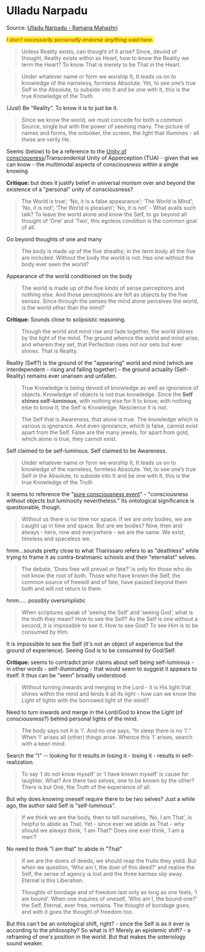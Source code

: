 # Ulladu Narpadu

Source: [Ulladu Narpadu - Ramana Mahashri](https://ropeandsnake.files.wordpress.com/2020/10/ulladu-narpadu-with-supplement.pdf)

_<mark style="color:red;">I don't necessarily personally endorse anything said here.</mark>_&#x20;

> Unless Reality exists, can thought of it arise? Since, devoid of thought, Reality exists within as Heart, how to know the Reality we term the Heart? To know That is merely to be That in the Heart.

> Under whatever name or form we worship It, It leads us on to knowledge of the nameless, formless Absolute. Yet, to see one’s true Self in the Absolute, to subside into It and be one with It, this is the true Knowledge of the Truth

(Just) Be "Reality". To know it is to just be it.

> Since we know the world, we must concede for both a common Source, single but with the power of seeming many. The picture of names and forms, the onlooker, the screen, the light that illumines - all these are verily He.

Seems (below) to be a reference to the [Unity of consciousness](https://plato.stanford.edu/entries/consciousness-unity/)/Transcendental Unity of Apperception (TUA) - given that we can know - the multimodal aspects of consciousness within a single knowing

**Critique:** but does it justify belief in universal monism over and beyond the existence of a "personal" unity of consciousness?

> The World is true’; ‘No, it is a false appearance’; ‘The World is Mind’; ‘No, it is not’; ‘The World is pleasant’; ‘No, it is not’ - What avails such talk? To leave the world alone and know the Self, to go beyond all thought of ‘One’ and ‘Two’, this egoless condition is the common goal of all.

Go beyond thoughts of one and many

> The body is made up of the five sheaths; in the term body all the five are included. Without the body the world is not. Has one without the body ever seen the world?

Appearance of the world conditioned on the body

> The world is made up of the five kinds of sense perceptions and nothing else. And those perceptions are felt as objects by the five senses. Since through the senses the mind alone perceives the world, is the world other than the mind?

**Critique:** Sounds close to solipsistic reasoning.

> Though the world and mind rise and fade together, the world shines by the light of the mind. The ground whence the world and mind arise, and wherein they set, that Perfection rises not nor sets but ever shines. That is Reality.

Reality (Self?) is the ground of the "appearing" world and mind (which are interdependent - rising and falling together) - the ground actuality (Self-Reality) remains ever unarisen and unfallen.

> True Knowledge is being devoid of knowledge as well as ignorance of objects. Knowledge of objects is not true knowledge. Since the **Self shines self-luminous**, with nothing else for It to know, with nothing else to know It, the Self is Knowledge. Nescience It is not.

> The Self that is Awareness, that alone is true. The knowledge which is various is ignorance. And even ignorance, which is false, cannot exist apart from the Self. False are the many jewels, for apart from gold, which alone is true, they cannot exist.

Self claimed to be self-luminous. Self claimed to be Awareness.

> Under whatever name or form we worship It, It leads us on to knowledge of the nameless, formless Absolute. Yet, to see one’s true Self in the Absolute, to subside into It and be one with It, this is the true Knowledge of the Truth

It seems to reference the "[pure consciousness event](https://plato.stanford.edu/entries/mysticism/#PureConsEven')" - "consciousness without objects but luminosity nevertheless." Its ontological significance is questionable, though.

> Without us there is no time nor space. If we are only bodies, we are caught up in time and space. But are we bodies? Now, then and always - here, now and everywhere - we are the same. We exist, timeless and spaceless we.

hmm...sounds pretty close to what Thanissaro refers to as "deathless" while trying to frame it as contra-brahmanic schools and their "eternalist" selves.

> The debate, ‘Does free will prevail or fate?’ is only for those who do not know the root of both. Those who have known the Self, the common source of freewill and of fate, have passed beyond them both and will not return to them.

hmm..... possibly oversimplistic

> When scriptures speak of ‘seeing the Self’ and ‘seeing God’, what is the truth they mean? How to see the Self? As the Self is one without a second, it is impossible to see it. How to see God? To see Him is to be consumed by Him.

It is impossible to see the Self (it's not an object of experience but the ground of experience). Seeing God is to be consumed by God/Self.

**Critique:** seems to contradict prior claims about self being self-luminous - in other words - self-illuminating - that would seem to suggest it appears to itself. It thus can be "seen" broadly understood.&#x20;

> Without turning inwards and merging in the Lord - it is His light that shines within the mind and lends it all its light - how can we know the Light of lights with the borrowed light of the mind?

Need to turn inwards and merge in the Lord/God to know the Light (of consciousness?) behind personal lights of the mind.

> The body says not it is ‘I’. And no one says, “In sleep there is no ‘I’.” When ‘I’ arises all (other) things arise. Whence this ‘I’ arises, search with a keen mind.

Search the "I" -- looking for it results in losing it - losing it - results in self-realization.

> To say ‘I do not know myself’ or ‘I have known myself’ is cause for laughter. What? Are there two selves, one to be known by the other? There is but One, the Truth of the experience of all.

But why does knowing oneself require there to be two selves? Just a while ago, the author said Self is "self-luminous".

> If we think we are the body, then to tell ourselves, ‘No, I am That’, is helpful to abide as That. Yet - since ever we abide as That - why should we always think, ‘I am That?’ Does one ever think, ‘I am a man’?

No need to think "I am that" to abide in "That"

> If we are the doers of deeds, we should reap the fruits they yield. But when we question, ‘Who am I, the doer of this deed?’ and realise the Self, the sense of agency is lost and the three karmas slip away. Eternal is this Liberation.
>
>
>
> Thoughts of bondage and of freedom last only as long as one feels, ‘I am bound’. When one inquires of oneself, ‘Who am I, the bound one?’ the Self, Eternal, ever free, remains. The thought of bondage goes; and with it goes the thought of freedom too.

But this can't be an ontological shift, right? - since the Self is as it ever is according to the philosophy? So what is it? Merely an epistemic shift?  - a reframing of one's position in the world. But that makes the soteriology sound weaker.&#x20;
